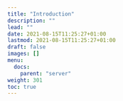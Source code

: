 ```yaml
---
title: "Introduction"
description: ""
lead: ""
date: 2021-08-15T11:25:27+01:00
lastmod: 2021-08-15T11:25:27+01:00
draft: false
images: []
menu: 
  docs:
    parent: "server"
weight: 301
toc: true
---
```


